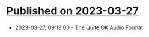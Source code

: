 # [Published on 2023-03-27](index.md)

* [2023-03-27, 09:13:00](https://lobste.rs/s/s8stlx/quite_ok_audio_format) - [The Quite OK Audio Format](https://qoaformat.org)
